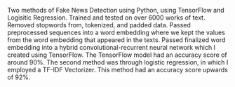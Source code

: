 Two methods of Fake News Detection using Python, using TensorFlow and Logisitic Regression. Trained and tested on over 6000 works of text. Removed stopwords from, tokenized, and padded data. Passed preprocessed sequences into a word embedding where we kept the values from the word embedding that appeared in the texts. Passed finalized word embedding into a hybrid convolutional-recurrent neural network which I created using TensorFlow. The TensorFlow model had an accuracy score of around 90%. The second method was through logistic regression, in which I employed a TF-IDF Vectorizer. This method had an accuracy score upwards of 92%. 
